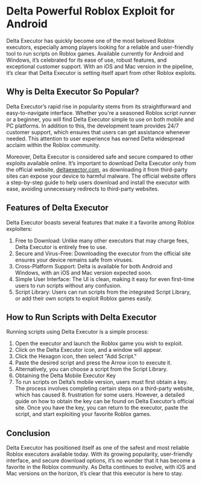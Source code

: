 # Delta Powerful Roblox Exploit for Android
Delta Executor has quickly become one of the most beloved Roblox executors, especially among players looking for a reliable and user-friendly tool to run scripts on Roblox games. Available currently for Android and Windows, it’s celebrated for its ease of use, robust features, and exceptional customer support. With an iOS and Mac version in the pipeline, it’s clear that Delta Executor is setting itself apart from other Roblox exploits.

## Why is Delta Executor So Popular?
Delta Executor’s rapid rise in popularity stems from its straightforward and easy-to-navigate interface. Whether you're a seasoned Roblox script runner or a beginner, you will find Delta Executor simple to use on both mobile and PC platforms. In addition to this, the development team provides 24/7 customer support, which ensures that users can get assistance whenever needed. This attention to user experience has earned Delta widespread acclaim within the Roblox community.

Moreover, Delta Executor is considered safe and secure compared to other exploits available online. It’s important to download Delta Executor only from the official website, [deltaexector.com](https://deltaexector.com), as downloading it from third-party sites can expose your device to harmful malware. The official website offers a step-by-step guide to help users download and install the executor with ease, avoiding unnecessary redirects to third-party websites.

## Features of Delta Executor
Delta Executor boasts several features that make it a favorite among Roblox exploiters:

1. Free to Download: Unlike many other executors that may charge fees, Delta Executor is entirely free to use.
2. Secure and Virus-Free: Downloading the executor from the official site ensures your device remains safe from viruses.
3. Cross-Platform Support: Delta is available for both Android and Windows, with an iOS and Mac version expected soon.
4. Simple User Interface: The UI is clean, making it easy for even first-time users to run scripts without any confusion.
5. Script Library: Users can run scripts from the integrated Script Library, or add their own scripts to exploit Roblox games easily.

## How to Run Scripts with Delta Executor
Running scripts using Delta Executor is a simple process:

1. Open the executor and launch the Roblox game you wish to exploit.
2. Click on the Delta Executor icon, and a window will appear.
3. Click the Hexagon icon, then select "Add Script."
4. Paste the desired script and press the Arrow icon to execute it.
5. Alternatively, you can choose a script from the Script Library.
6. Obtaining the Delta Mobile Executor Key
7. To run scripts on Delta’s mobile version, users must first obtain a key. The process involves completing certain steps on a third-party website, which has caused 8. frustration for some users. However, a detailed guide on how to obtain the key can be found on Delta Executor’s official site. Once you have the key, you can return to the executor, paste the script, and start exploiting your favorite Roblox games.

## Conclusion
Delta Executor has positioned itself as one of the safest and most reliable Roblox executors available today. With its growing popularity, user-friendly interface, and secure download options, it’s no wonder that it has become a favorite in the Roblox community. As Delta continues to evolve, with iOS and Mac versions on the horizon, it’s clear that this executor is here to stay.
